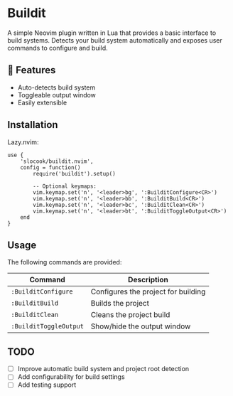 # Buildit

A simple Neovim plugin written in Lua that provides a basic interface to build systems. Detects your
build system automatically and exposes user commands to configure and build.

## 🚀 Features
  - Auto-detects build system
  - Toggleable output window
  - Easily extensible

## Installation

Lazy.nvim:
```
use {
    'slocook/buildit.nvim',
    config = function()
        require('buildit').setup()

        -- Optional keymaps:
        vim.keymap.set('n', '<leader>bg', ':BuilditConfigure<CR>')
        vim.keymap.set('n', '<leader>bb', ':BuilditBuild<CR>')
        vim.keymap.set('n', '<leader>bc', ':BuilditClean<CR>')
        vim.keymap.set('n', '<leader>bt', ':BuilditToggleOutput<CR>')
    end
}
```

## Usage

The following commands are provided:

| Command | Description |
|---------|-------------|
| `:BuilditConfigure` | Configures the project for building |
| `:BuilditBuild` | Builds the project |
| `:BuilditClean` | Cleans the project build |
| `:BuilditToggleOutput` | Show/hide the output window |

## TODO
  - [ ] Improve automatic build system and project root detection
  - [ ] Add configurability for build settings
  - [ ] Add testing support

